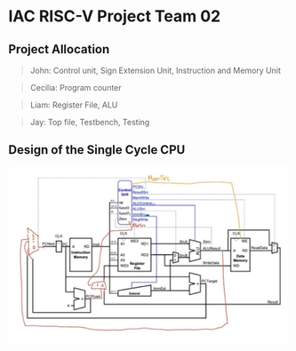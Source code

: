 # IAC RISC-V Project Team 02

## Project Allocation

> John: Control unit, Sign Extension Unit, Instruction and Memory Unit

> Cecilia: Program counter

> Liam: Register File, ALU

> Jay: Top file, Testbench, Testing

## Design of the Single Cycle CPU

![Single Cycle RISC-V Schematic](images/SingleCycleDesign.jpg)